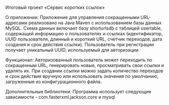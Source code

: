 Итоговый проект «Сервис коротких ссылок»

О приложении:
Приложение для управления сокращенными URL-адресами реализовано на Java Maven с использованием базы данных MySQL. Схема данных включает базу shorturlsdb с таблицей usertable, содержащей информацию о пользователях и ссылках (идентификатор, UUID пользователя, длинный и короткий URL, счетчик переходов, дата создания и срок действия ссылки). 
Пользователь при регистрации получает уникальный UUID, используемый для авторизации. 

Функционал:
Авторизованный пользователь может переходить по сокращенным URL, генерировать новые, просматривать свои ссылки и удалять их. При создании ссылки можно задать количество переходов и срок действия вручную или использовать значения по умолчанию, загруженные из конфигурационного файла.

Дополнительные библиотеки:
Программа использует следующие зависимости - com.fasterxml.jackson.core и mysql
